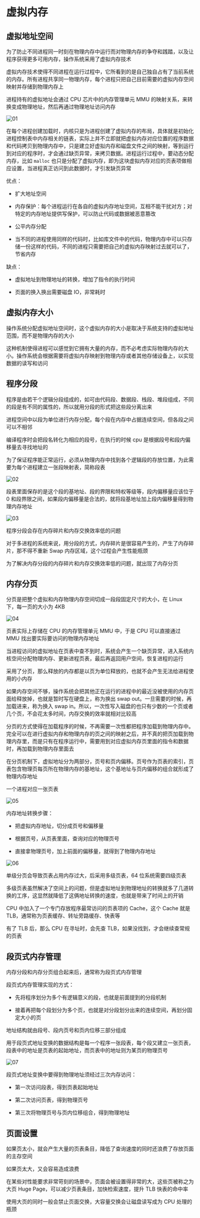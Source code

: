 # 虚拟内存

## 虚拟地址空间

为了防止不同进程同一时刻在物理内存中运行而对物理内存的争夺和践踏，以及让程序获得更多可用内存，操作系统采用了虚拟内存技术

虚拟内存技术使得不同进程在运行过程中，它所看到的是自己独自占有了当前系统的内存。所有进程共享同一物理内存，每个进程只把自己目前需要的虚拟内存空间映射并存储到物理内存上

进程持有的虚拟地址会通过 CPU 芯片中的内存管理单元 MMU 的映射关系，来转换变成物理地址，然后再通过物理地址访问内存

![01](虚拟内存.assets/01.png)

在每个进程创建加载时，内核只是为进程创建了虚拟内存的布局，具体就是初始化进程控制表中内存相关的链表，实际上并不立即就把虚拟内存对应位置的程序数据和代码拷贝到物理内存中，只是建立好虚拟内存和磁盘文件之间的映射，等到运行到对应的程序时，才会通过缺页异常，来拷贝数据。进程运行过程中，要动态分配内存，比如 `malloc` 也只是分配了虚拟内存，即为这块虚拟内存对应的页表项做相应设置，当进程真正访问到此数据时，才引发缺页异常

优点：

- 扩大地址空间

- 内存保护：每个进程运行在各自的虚拟内存地址空间，互相不能干扰对方；对特定的内存地址提供写保护，可以防止代码或数据被恶意篡改

- 公平内存分配

- 当不同的进程使用同样的代码时，比如库文件中的代码，物理内存中可以只存储一份这样的代码，不同的进程只需要把自己的虚拟内存映射过去就可以了，节省内存

缺点：

- 虚拟地址到物理地址的转换，增加了指令的执行时间

- 页面的换入换出需要磁盘 IO，非常耗时

## 虚拟内存大小

操作系统分配虚拟地址空间时，这个虚拟内存的大小是取决于系统支持的虚拟地址范围，而不是物理内存的大小

这种机制使得进程可以感觉到它拥有大量的内存，而不必考虑实际物理内存的大小。操作系统会根据需要将虚拟内存映射到物理内存或者其他存储设备上，以实现数据的读写和访问

## 程序分段

程序是由若干个逻辑分段组成的，如可由代码段、数据段、栈段、堆段组成，不同的段是有不同的属性的，所以就用分段的形式把这些段分离出来

进程空间中以段为单位进行内存分配，每个段在内存中占据连续空间，但各段之间可以不相邻

编译程序时会把段名转化为相应的段号，在执行的时候 cpu 是根据段号和段内偏移量去寻找地址的

为了保证程序能正常运行，必须从物理内存中找到各个逻辑段的存放位置，为此需要为每个进程建立一张段映射表，简称段表

![02](虚拟内存.assets/02.jpg)

段表里面保存的是这个段的基地址、段的界限和特权等级等，段内偏移量应该位于 0 和段界限之间，如果段内偏移量是合法的，就将段基地址加上段内偏移量得到物理内存地址

![03](虚拟内存.assets/03.jpg)

程序分段会存在内存碎片和内存交换效率低的问题

对于多进程的系统来说，用分段的方式，内存碎片是很容易产生的，产生了内存碎片，那不得不重新 Swap 内存区域，这个过程会产生性能瓶颈

为了解决内存分段的内存碎片和内存交换效率低的问题，就出现了内存分页

## 内存分页

分页是把整个虚拟和内存物理内存空间切成一段段固定尺寸的大小，在 Linux 下，每一页的大小为 4KB

![04](虚拟内存.assets/04.png)

页表实际上存储在 CPU 的内存管理单元 MMU 中，于是 CPU 可以直接通过 MMU 找出要实际要访问的物理内存地址

当进程访问的虚拟地址在页表中查不到时，系统会产生一个缺页异常，进入系统内核空间分配物理内存、更新进程页表，最后再返回用户空间，恢复进程的运行

采用了分页，那么释放的内存都是以页为单位释放的，也就不会产生无法给进程使用的小内存

如果内存空间不够，操作系统会把其他正在运行的进程中的最近没被使用的内存页面给释放掉，也就是暂时写在硬盘上，称为换出 swap out。一旦需要的时候，再加载进来，称为换入 swap in。所以，一次性写入磁盘的也只有少数的一个页或者几个页，不会花太多时间，内存交换的效率就相对比较高

分页的方式使得在加载程序的时候，不再需要一次性都把程序加载到物理内存中。完全可以在进行虚拟内存和物理内存的页之间的映射之后，并不真的把页加载到物理内存里，而是只有在程序运行中，需要用到对应虚拟内存页里面的指令和数据时，再加载到物理内存里面去

在分页机制下，虚拟地址分为两部分，页号和页内偏移。页号作为页表的索引，页表包含物理页每页所在物理内存的基地址，这个基地址与页内偏移的组合就形成了物理内存地址

一个进程对应一张页表

![05](虚拟内存.assets/05.png)

内存地址转换步骤：

- 把虚拟内存地址，切分成页号和偏移量

- 根据页号，从页表里面，查询对应的物理页号

- 直接拿物理页号，加上前面的偏移量，就得到了物理内存地址

![06](虚拟内存.assets/06.png)

单级分页会导致页表占用内存过大，后采用多级页表，64 位系统需要四级页表

多级页表虽然解决了空间上的问题，但是虚拟地址到物理地址的转换就多了几道转换的工序，这显然就降低了这俩地址转换的速度，也就是带来了时间上的开销

CPU 中加入了一个专门存放程序最常访问的页表项的 Cache，这个 Cache 就是 TLB，通常称为页表缓存、转址旁路缓存、快表等

有了 TLB 后，那么 CPU 在寻址时，会先查 TLB，如果没找到，才会继续查常规的页表

## 段页式内存管理

内存分段和内存分页组合起来后，通常称为段页式内存管理

段页式内存管理实现的方式：

- 先将程序划分为多个有逻辑意义的段，也就是前面提到的分段机制

- 接着再把每个段划分为多个页，也就是对分段划分出来的连续空间，再划分固定大小的页

地址结构就由段号、段内页号和页内位移三部分组成

用于段页式地址变换的数据结构是每一个程序一张段表，每个段又建立一张页表，段表中的地址是页表的起始地址，而页表中的地址则为某页的物理页号

![07](虚拟内存.assets/07.jpg)

段页式地址变换中要得到物理地址须经过三次内存访问：

- 第一次访问段表，得到页表起始地址

- 第二次访问页表，得到物理页号

- 第三次将物理页号与页内位移组合，得到物理地址

## 页面设置

如果页太小，就会产生大量的页表条目，降低了查询速度的同时还浪费了存放页面的主存空间

如果页太大，又会容易造成浪费

在某些对性能要求非常苛刻的场景中，页面会被设置得非常的大，这些页被称之为大页 Huge Page，可以减少页表条目，加快检索速度，提升 TLB 快表的命中率

使用大页的同时一般会禁止页面交换，大容量交换会让磁盘读写成为 CPU 处理的瓶颈